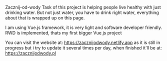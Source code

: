 Zacznij-od-wody
Task of this project is helping people live healthy with just drinking water. But not just water, you have to drink right water, everything about that is wrapped up on this page.

I am using Vue.js framework, it is very light and software developer friendly. RWD is implemented, thats my first bigger Vue.js project

You can visit the website at: https://zacznijodwody.netlify.app as it is still in progress but i try to update it several times per day, when finished it'll be at: https://zacznijodwody.pl
